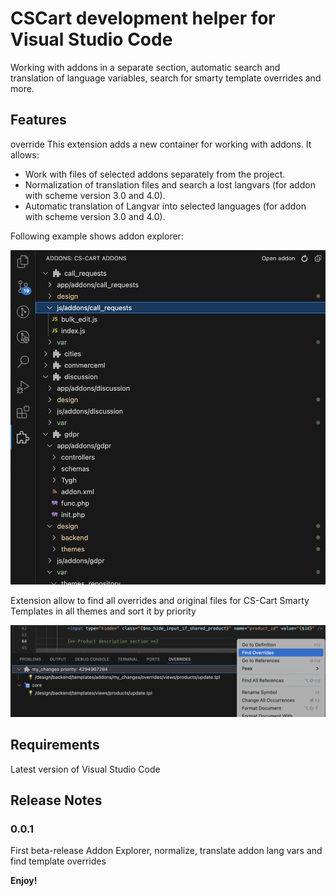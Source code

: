 # CSCart development helper for Visual Studio Code

Working with addons in a separate section, automatic search and translation of language variables, search for smarty template overrides and more.

## Features
override
This extension adds a new container for working with addons. It allows:

- Work with files of selected addons separately from the project.
- Normalization of translation files and search a lost langvars (for addon with scheme version 3.0 and 4.0).
- Automatic translation of Langvar into selected languages (for addon with scheme version 3.0 and 4.0).

Following example shows addon explorer:

![Addon Explorer](./images/addon-explorer.png)

Extension allow to find all overrides and original files for CS-Cart Smarty Templates in all themes and sort it by priority

![Overrides](./images/overrides.png)

## Requirements

Latest version of Visual Studio Code

## Release Notes

### 0.0.1

First beta-release
Addon Explorer, normalize, translate addon lang vars and find template overrides

**Enjoy!**
